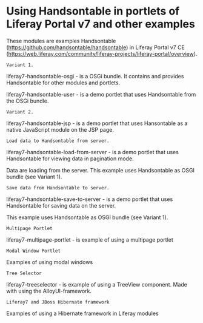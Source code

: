 # Using Handsontable in portlets of Liferay Portal v7 and other examples

These modules are examples Handsontable (https://github.com/handsontable/handsontable) in Liferay Portal v7 CE 
(https://web.liferay.com/community/liferay-projects/liferay-portal/overview).



    Variant 1.

liferay7-handsontable-osgi - is a OSGi bundle. It contains and provides Handsontable for other modules and portlets.

liferay7-handsontable-user - is a demo portlet that uses Handsontable from the OSGi bundle.



    Variant 2.

liferay7-handsontable-jsp - is a demo portlet that uses Hansontable as a native JavaScript module on the JSP page.



    Load data to Handsontable from server.

liferay7-handsontable-load-from-server - is a demo portlet that uses Handsontable for viewing data in pagination mode.

Data are loading from the server. This example uses Handsontable as OSGI bundle (see Variant 1).



    Save data from Handsontable to server.

liferay7-handsontable-save-to-server - is a demo portlet that uses Handsontable for saving data on the server.

This example uses Handsontable as OSGI bundle (see Variant 1).


    Multipage Portlet

liferay7-multipage-portlet - is example of using a multipage portlet


    Modal Window Portlet

Examples of using modal windows


    Tree Selector

liferay7-treeselector - is example of using a TreeView component. Made with using the AlloyUI-framework.


    Liferay7 and JBoss Hibernate framework

Examples of using a Hibernate framework in Liferay modules